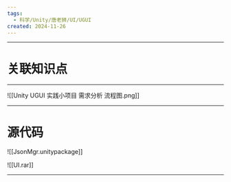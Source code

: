 ```yaml
---
tags:
  - 科学/Unity/唐老狮/UI/UGUI
created: 2024-11-26
---
```


---
# 关联知识点



---

![[Unity UGUI 实践小项目 需求分析 流程图.png]]



---
# 源代码

![[JsonMgr.unitypackage]]

![[UI.rar]]

---